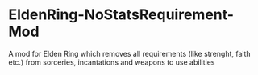 # EldenRing-NoStatsRequirement-Mod
A mod for Elden Ring which removes all requirements (like strenght, faith etc.) from sorceries, incantations and weapons to use abilities
